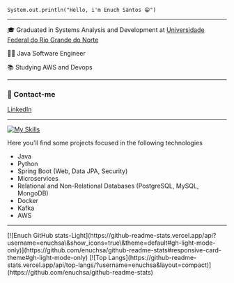`System.out.println("Hello, i'm Enuch Santos 😁")`

<hr>

<p>🎓 Graduated in Systems Analysis and Development at <a href="https://www.ufrn.br">Universidade Federal do Rio Grande do Norte</a> </p>
<p>👨‍💻 Java Software Engineer </p>
<p>📚 Studying AWS and Devops </p>

<hr>

### 📱 Contact-me
<a href="https://www.linkedin.com/in/enuchsa/">LinkedIn</a>

<hr>

[![My Skills](https://skillicons.dev/icons?i=java,python,spring,react,idea,aws,kafka,docker,maven,postgres,mongo&perline=11)](https://skillicons.dev)

Here you'll find some projects focused in the following technologies
- Java
- Python
- Spring Boot (Web, Data JPA, Security)
- Microservices
- Relational and Non-Relational Databases (PostgreSQL, MySQL, MongoDB)
- Docker
- Kafka
- AWS

<hr>
  [![Enuch GitHub stats-Light](https://github-readme-stats.vercel.app/api?username=enuchsa\&show_icons=true\&theme=default#gh-light-mode-only)](https://github.com/enuchsa/github-readme-stats#responsive-card-theme#gh-light-mode-only)
  [![Top Langs](https://github-readme-stats.vercel.app/api/top-langs/?username=enuchsa&layout=compact)](https://github.com/enuchsa/github-readme-stats)
  
